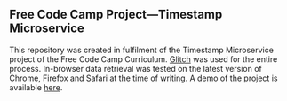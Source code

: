 ## Free Code Camp Project—Timestamp Microservice

This repository was created in fulfilment of the Timestamp Microservice project of the Free Code Camp Curriculum.  [Glitch](https://glitch.com/about) was used for the entire process.  In-browser data retrieval was tested on the latest version of Chrome, Firefox and Safari at the time of writing.  A demo of the project is available [here](https://honmanyau-timestamp-api.glitch.me).
